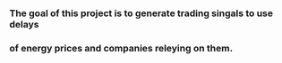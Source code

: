 ### The goal of this project is to generate trading singals to use delays 
### of energy prices and companies releying on them.